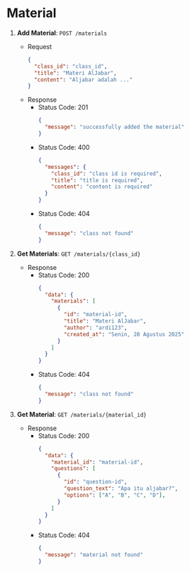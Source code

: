 # Material

1. **Add Material**: ```POST /materials```
    - Request
      ```json
      {
        "class_id": "class_id",
        "title": "Materi AlJabar",
        "content": "Aljabar adalah ..."
      }
      ```
    - Response
      - Status Code: 201
        ```json
        {
          "message": "successfully added the material"
        }
        ```
      - Status Code: 400
        ```json
        {
          "messages": {
            "class_id": "class id is required",
            "title": "title is required",
            "content": "content is required"
          }
        }
        ```
      - Status Code: 404
        ```json
        {
          "message": "class not found"
        }
        ```

2. **Get Materials**: ```GET /materials/{class_id}```
    - Response
      - Status Code: 200
        ```json
        {
          "data": {
            "materials": [
              {
                "id": "material-id",
                "title": "Materi AlJabar",
                "author": "ardi123",
                "created_at": "Senin, 20 Agustus 2025"
              }
            ]
          }
        }
        ```
      - Status Code: 404
        ```json
        {
          "message": "class not found"
        }
        ```
      
3. **Get Material**: ```GET /materials/{material_id}```
    - Response
      - Status Code: 200
        ```json
        {
          "data": {
            "material_id": "material-id",
            "questions": [
              {
                "id": "question-id",
                "question_text": "Apa itu aljabar?",
                "options": ["A", "B", "C", "D"],
              }
            ]
          }
        }
        ```
      - Status Code: 404
        ```json
        {
          "message": "material not found"
        }
        ```